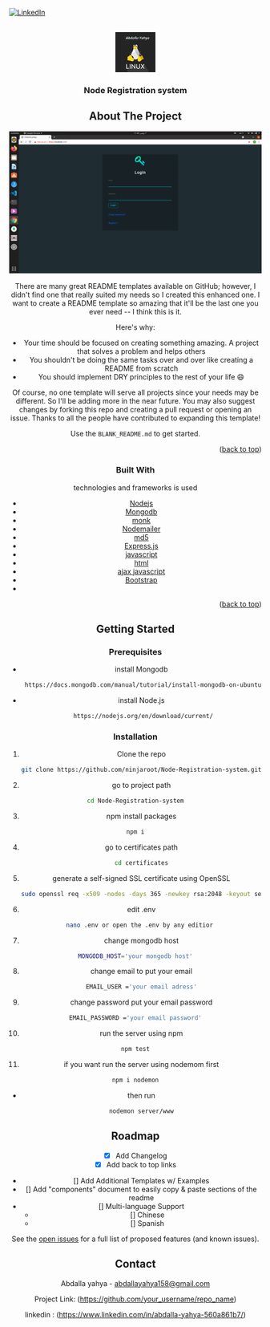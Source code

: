 
[![LinkedIn][linkedin-shield]][linkedin-url]



<!-- PROJECT LOGO -->
<br />
<div align="center">
  <a href="https://github.com/othneildrew/Best-README-Template">
    <img src="/unnamed.png" alt="Logo" width="80" height="80">
  </a>

  <h3 align="center">Node Registration system</h3>




<!-- ABOUT THE PROJECT -->
## About The Project

[![Product Name Screen Shot][product-screenshot]](https://example.com)

There are many great README templates available on GitHub; however, I didn't find one that really suited my needs so I created this enhanced one. I want to create a README template so amazing that it'll be the last one you ever need -- I think this is it.

Here's why:
* Your time should be focused on creating something amazing. A project that solves a problem and helps others
* You shouldn't be doing the same tasks over and over like creating a README from scratch
* You should implement DRY principles to the rest of your life :smile:

Of course, no one template will serve all projects since your needs may be different. So I'll be adding more in the near future. You may also suggest changes by forking this repo and creating a pull request or opening an issue. Thanks to all the people have contributed to expanding this template!

Use the `BLANK_README.md` to get started.

<p align="right">(<a href="#top">back to top</a>)</p>



### Built With

technologies and frameworks is used
  
* [Nodejs](https://nodejs.org/en/)
* [Mongodb](https://www.mongodb.com/)
* [monk](https://www.npmjs.com/package/monk)
* [Nodemailer](https://www.npmjs.com/package/nodemailer)
* [md5](https://www.npmjs.com/package/md5)
* [Express.js](https://expressjs.com/)
* [javascript](https://www.javascript.com/)
* [html](https://html.com/)
* [ajax javascript](https://www.javascriptstuff.com/ajax-libraries/)
* [Bootstrap](https://getbootstrap.com)
* 

<p align="right">(<a href="#top">back to top</a>)</p>



<!-- GETTING STARTED -->
## Getting Started


### Prerequisites

* install Mongodb
  ```sh
   https://docs.mongodb.com/manual/tutorial/install-mongodb-on-ubuntu/
  ```
* install Node.js
  ```sh
   https://nodejs.org/en/download/current/
  ```

### Installation


1. Clone the repo
   ```sh
   git clone https://github.com/ninjaroot/Node-Registration-system.git
   ```
   
  2. go to project path
   ```sh
   cd Node-Registration-system
   ```
  3. npm install packages
   ```sh
   npm i
   ```
4. go to certificates path
   ```sh
   cd certificates
   ```
5. generate a self-signed SSL certificate using OpenSSL
   ```sh
   sudo openssl req -x509 -nodes -days 365 -newkey rsa:2048 -keyout server.key -out server.crt
   ```
6. edit .env
   ```sh
   nano .env or open the .env by any editior 
   ```
  
  
  
 7. change mongodb host
   ```sh
  MONGODB_HOST='your mongodb host'
  ```
8. change email to put your email
   ```sh
   EMAIL_USER ='your email adress'
   ```
  
  9. change password put your email password
   ```sh
  EMAIL_PASSWORD ='your email password'
  ```

  10. run the server using npm 
   ```sh
   npm test
   ```

  
11. if you want run the server using nodemom first 
   ```sh
   npm i nodemon
   ```
* then run
  ```sh
  nodemon server/www
  ```

<!-- ROADMAP -->
## Roadmap

- [x] Add Changelog
- [x] Add back to top links
- [] Add Additional Templates w/ Examples
- [] Add "components" document to easily copy & paste sections of the readme
- [] Multi-language Support
    - [] Chinese
    - [] Spanish

See the [open issues](https://github.com/othneildrew/Best-README-Template/issues) for a full list of proposed features (and known issues).





<!-- CONTACT -->
## Contact

Abdalla yahya - abdallayahya158@gmail.com

Project Link: (https://github.com/your_username/repo_name)

linkedin : (https://www.linkedin.com/in/abdalla-yahya-560a861b7/)




<!-- MARKDOWN LINKS & IMAGES -->
[linkedin-shield]: https://img.shields.io/badge/-LinkedIn-black.svg?style=for-the-badge&logo=linkedin&colorB=555
[linkedin-url]:https://www.linkedin.com/in/abdalla-yahya-560a861b7/
[product-screenshot]: /Screenshot%20from%202021-11-07%2011-49-55.png
